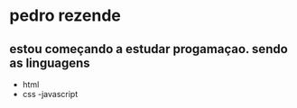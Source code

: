 # pedro rezende
## estou começando a estudar progamaçao. sendo as linguagens 

- html
- css
-javascript